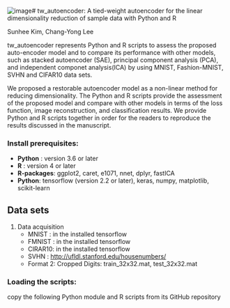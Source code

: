 ![image](https://github.com/infoLab204/tw_autoencoder/assets/63629577/8de60209-108b-4659-a94c-ec59f074d467)# tw_autoencoder: A tied-weight autoencoder for the linear dimensionality reduction of sample data with Python and R

Sunhee Kim, Chang-Yong Lee

tw_autoencoder represents Python and R scripts to assess the proposed auto-encoder model and to compare its performance with other models, such as stacked autoencoder (SAE),  principal component analysis (PCA), and independent componet analysis(ICA) by using MNIST, Fashion-MNIST, SVHN and CIFAR10 data sets.


We proposed a restorable autoencoder model as a non-linear method for reducing dimensionality. The Python and R scripts provide the assessment of the proposed model and compare with other models in terms of the loss function, image reconstruction, and classification results. We provide Python and R scripts together in order for the readers to reproduce the results discussed in the manuscript.

### Install prerequisites:
* __Python__ : version 3.6 or later
* __R__ : version 4 or later
* __R-packages__: ggplot2, caret, e1071, nnet, dplyr, fastICA
* __Python__: tensorflow (version 2.2 or later), keras, numpy, matplotlib, scikit-learn

## Data sets
1. Data acquisition
    * MNIST :  in the installed tensorflow
    * FMNIST : in the installed tensorflow
    * CIRAR10: in the installed tensorflow
    * SVHN : http://ufldl.stanford.edu/housenumbers/
    * Format 2: Cropped Digits: train_32x32.mat, test_32x32.mat
 

### Loading the scripts: 
   copy the following Python module and R scripts from its GitHub repository


